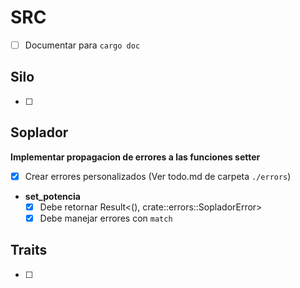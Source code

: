 # SRC
- [ ] Documentar para `cargo doc`
## Silo
- [ ]

## Soplador
**Implementar propagacion de errores a las funciones setter**
- [x] Crear errores personalizados (Ver todo.md de carpeta `./errors`)
- **set_potencia**
    - [x] Debe retornar Result<(), crate::errors::SopladorError>
    - [x] Debe manejar errores con `match`

## Traits
- [ ]
